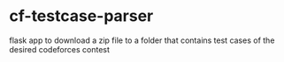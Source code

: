 # cf-testcase-parser
flask app to download a zip file to a folder that contains test cases of the desired codeforces contest
